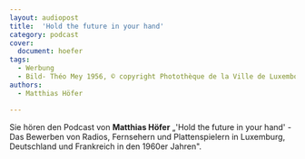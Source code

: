 ```yaml
---
layout: audiopost
title:  'Hold the future in your hand'
category: podcast
cover:
  document: hoefer
tags:
  - Werbung
  - Bild- Théo Mey 1956, © copyright Photothèque de la Ville de Luxembourg.
authors:
  - Matthias Höfer

---
```


Sie hören den Podcast von **Matthias Höfer** „'Hold the future in your hand' - Das Bewerben von Radios, Fernsehern und Plattenspielern in Luxemburg, Deutschland und Frankreich in den 1960er Jahren".

<!-- more -->
